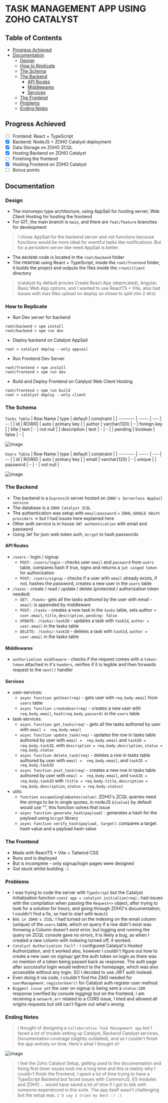 # TASK MANAGEMENT APP USING ZOHO CATALYST

## Table of Contents
- [Progress Achieved](#progress-achieved)
- [Documentation](#documentation)
  - [Design](#design)
  - [How to Replicate](#how-to-replicate)
  - [The Schema](#the-schema)
  - [The Backend](#the-backend)
    - [API Routes](#api-routes)
    - [Middlewares](#middlewares)
    - [Services](#services)
  - [The Frontend](#the-frontend)
  - [Problems](#problems)
  - [Ending Notes](#ending-notes)

## Progress Achieved
- [ ] Frontend: React + TypeScript
- [x] Backend: NodeJS + ZOHO Catalyst deployment
- [x] Data Storage on ZOHO ZCQL
- [x] Hosting Backend on ZOHO Catalyst
- [ ] Finishing the frontend 
- [x] Hosting Frontend on ZOHO Catalyst
- [ ] Bonus points

## Documentation
### Design
- The monorepo type architecture, using AppSail for hosting server, Web Client Hosting for hosting the frontend
- For GIT, the main branch is `main`, and there are `feat/feature` branches for development
> I chose AppSail for the backend server and not functions because functions would be more ideal for eventful tasks like notifications. But for a persistent server like need AppSail is better. 
- The `BACKEND` code is located in the `root/backend` folder
- The `FRONTEND` using React + TypeScript, inside the `root/frontend` folder, it builds the project and outputs the files inside the `/root/client` directory
> (catalyst by default provies Create React App (depricated), Angular, Basic Web App options, and I wanted to use ReactTS + Vite, also had issues with max files upload on deploy so chose to split into 2 dirs)

### How to Replicate
- Run Dev server for backend
```
root/backend > npm install
root/backend > npm run dev
```
- Deploy backend on Catalyst AppSail
```
root > catalyst deploy --only appsail
```
- Run Frontend Dev Server 
```
root/frontend > npm install
root/frontend > npm run dev
```
- Build and Deploy Frontend on Catalyst Web Client Hosting
```
root/frontend > npm run build
root > catalyst deploy --only client
```

### The Schema
`Tasks Table`
| Row Name | type | default | constraint |
| -------- | ----- | --- | -- |
| id  | ROWID | auto | primary key |
| author | varchar(120) | - | foreign key |
| title | text | - | not null |
| description | text | - | - |
| pending | boolean | false | - |

![image](https://github.com/user-attachments/assets/7058b0b5-21e2-43a5-8143-1ff326e4ffbf)


`Users Table`
| Row Name | type | default | constraint |
| -------- | ----- | --- | -- |
| id  | ROWID | auto | primary key |
| email | varchar(120) | - | unique |
| password | - | - | not null |

![image](https://github.com/user-attachments/assets/40832980-6523-4adf-89df-f5489a8fdabc)

### The Backend
- The backend is a `ExpressJS` server hosted on `ZOHO's Serverless AppSail service`
- The database is a `ZOHO Catalyst ZCQL` 
- The authentication was setup with `email/password` + `ZOHO`, `GOOGLE OAuth providers` -> but I had issues here explained here
- Other auth service is in house `JWT authentication` with email and password
- Using `JWT` for json web token auth, `bcrypt` to hash passwords

#### API Routes
- `/users` - login / signup
    - `POST: /users/login` - checks user `email` and `password` from `users` table, compares hash if true, signs and returns a `jwt singed token` for authorization
    - `POST: /users/signup` - checks if a user with `email` already exists, if not, hashes the password, creates a new user in the `users` table 
- `/tasks` - create / read / update / delete (protected / authorization token needed)
    - `GET: /tasks`- gets all the tasks authored by the user with email - `email`:  is appended by middleware
    - `POST: /tasks` - creates a new task in the `tasks` table, sets author = `user.email`, `title`, `description`, `pending: false`
    - `UPDATE: /tasks/:taskID` - updates a task with `taskId`, `author = user.email` in the tasks table 
    - `DELETE: /tasks/:taskID` - deletes a task with `taskId`, `author = user.email` in the tasks table

#### Middlewares
- `authorization middleware` - checks if the request comes with a `token: token` attached in it's `headers`, verifies if it is legible and then forwards request to the `next()` handler

#### Services
- user-services:
    - `async function getUser(req)` - gets user with `req.body.email` from `users` table
    - `async function createUser(req)` - creates a new user with `req.body.email`, `hash(req.body.passord)` in the `users` table
- task-services:
    - `async function get_tasks(req)` - gets all the tasks authored by user with `email =  req.body.email`
    - `async function update_task(req)` - updates the row in tasks table authored by user with `email =  req.body.email` and `taskID = req.body.taskID`, with `description = req.body.description`, `status = req.body.status`
    - `async function delete_task(req)` - deletes a row in tasks table authored by user with `email =  req.body.email`, and `taskID = req.body.taskID`
    - `async function post_task(req)` - creates a new row in tasks table authored by user with `email =  req.body.email`, and `taskID = req.body.taskID` with `(title = req.body.title`, `description = req.body.description`, `status = req.body.status)`
- utils:
    - `function escapeSingleQuotes(value)`: ZOHO's ZCQL queries need the strings to be in single quotes, in nodeJS `${value}` by default would use "", this function solves that issue
    - `async function generate_hash(payload)` : generates a hash for the payload using `bcrypt` library
    - `async function verify_hash(payload, target)`: compares a target hash value and a payload hash value

### The Frontend
- Made with ReactTS + Vite + Tailwind CSS
- Runs and is deployed
- But is incomplete - only signup/login pages were designed
- Got stuck whilst building `:(` 

### Problems 
- I was trying to code the server with `TypeScript` but the Catalyst Initialization function `const app = catalyst.initialize(req);` had issues with the compilation when passing the `Request<>` object, after trying to look for a solution for hours, and going through ZOHO's documentation, I couldn't find a fix, so had to start with `NodeJS`
- `BUG in ZOHO's ZCQL`: I had turned on the indexing on the email column (unique) of the `users` table, which on query if a row didn't exist was throwing a Column doesn't exist error, but logging and running the query on ZCQL console gave no errors, it is likely a bug, as when I created a new column with indexing turned off, it worked.
- `Catalyst Authorization Fail?` - I configured Catalyst's Hosted Authorization, and it worked also, however I couldn't figure out how to create a new user on signup/ get the auth token on login as there was no mention of a token being passed back as response. The auth page after successful login would redirect to the homepage, which was also accessible without any login. SO I decided to use JWT auth instead. 
- Even doing it via code, I couldn't find the ZAID needed for `userManagement.registerUser()` for Catalyst auth register user method.
- `Biggest issue yet` the user on signup is being sent a `status:200` response (verified by console logging) but on the frontend, I am receiving a `network_err` related to a CORS issue, I tried and allowed all origins requests but still can't figure out what's wrong

### Ending Notes
> I thought of designing a `Collaborative Task Management app` but I faced a lot of trouble setting up Catalyst, Backend Catalyst services, Documentation coverage (slightly outdated), and so I couldn't finish the app entirely on time. Here's what I thought of: 

![image](https://github.com/user-attachments/assets/2bf7170a-cc65-4e04-8bc4-5872fc816a86)

> I feel the Zoho Catalyst Setup, getting used to the documentation and fixing first timer issues took me a long time and this is mainly why I couldn't finish the Frontend, I spent a lot of time trying to have a TypeScript Backend but faced issues with CommonJS, ES modules and ZOHO ... would have saved a lot of time if I got to talk with someone experienced in this suite. The app itself wasn't challenging but the setup was.
> `I'd say I tried my best :) :(`
